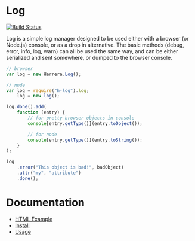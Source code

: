 Log
===

[![Build Status][]](https://travis-ci.org/herrera-io/js-log)

Log is a simple log manager designed to be used either with a browser (or
Node.js) console, or as a drop in alternative. The basic methods (debug, error,
info, log, warn) can all be used the same way, and can be either serialized and
sent somewhere, or dumped to the browser console.

```javascript
// browser
var log = new Herrera.Log();

// node
var log = require("h-log").log;
    log = new log();

log.done().add(
    function (entry) {
        // for pretty browser objects in console
        console[entry.getType()](entry.toObject());

        // for node
        console[entry.getType()](entry.toString());
    }
);

log
    .error("This object is bad!", badObject)
    .attr("my", "attribute")
    .done();
```

Documentation
=============

- [HTML Example][]
- [Install][]
- [Usage][]

[Build Status]: https://travis-ci.org/herrera-io/js-log.png?branch=master
[HTML Example]: https://github.com/herrera-io/js-log/blob/master/doc/example.html
[Install]: https://github.com/herrera-io/js-log/blob/master/doc/00-Install.md
[Usage]: https://github.com/herrera-io/js-log/blob/master/doc/01-Usage.md
